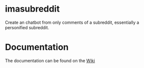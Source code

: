 # imasubreddit

Create an chatbot from only comments of a subreddit, essentially a personified subreddit.
# Documentation

The documentation can be found on the [Wiki](https://github.com/paperbenni/imasubreddit/wiki)
